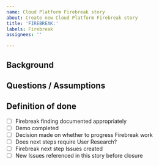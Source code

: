 ```yaml
---
name: Cloud Platform Firebreak story
about: Create new Cloud Platform Firebreak story
title: 'FIREBREAK:'
labels: Firebreak
assignees: ''

---
```


## Background

<!-- Describe background of the Firebreak story -->

## Questions / Assumptions

<!-- Additional information to explain approach taken/what are we trying to determine from a spike? -->

## Definition of done

<!-- Checklist for definition of done and acceptance criteria, for example: -->

- [ ] Firebreak finding documented appropriately
- [ ] Demo completed
- [ ] Decision made on whether to progress Firebreak work
- [ ] Does next steps require User Research?
- [ ] Firebreak next step Issues created
- [ ] New Issues referenced in this story before closure
